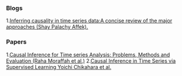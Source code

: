 ### Blogs
1.[Inferring causality in time series data:A concise review of the major approaches (Shay Palachy Affek).](https://towardsdatascience.com/inferring-causality-in-time-series-data-b8b75fe52c46)

### Papers
1.[Causal Inference for Time series Analysis: Problems, Methods and Evaluation (Raha Moraffah et al.)](file:///C:/Users/qianw/Desktop/s10115-021-01621-0.pdf)
2.[Causal Inference in Time Series via Supervised Learning Yoichi Chikahara et al.](https://www.ijcai.org/Proceedings/2018/0282.pdf)
